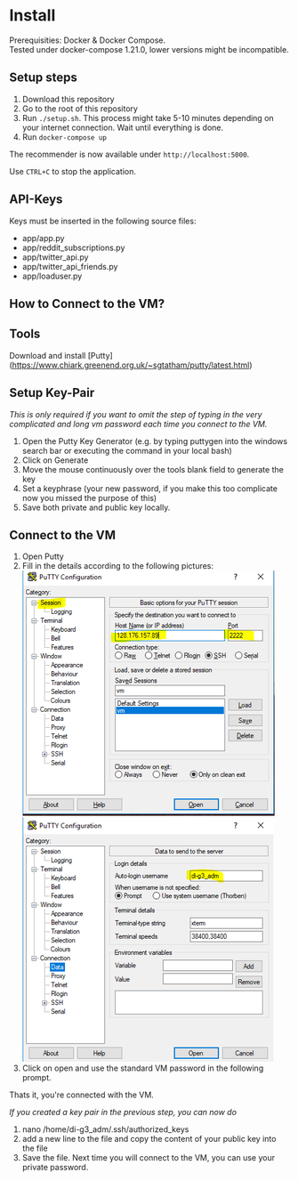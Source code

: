 # Install
Prerequisities: Docker & Docker Compose.  
Tested under docker-compose 1.21.0, lower versions might be incompatible.

## Setup steps
 1. Download this repository
 2. Go to the root of this repository
 3. Run `./setup.sh`. This process might take 5-10 minutes depending on your internet connection. Wait until everything is done.
 4. Run `docker-compose up`

The recommender is now available under `http://localhost:5000`.

Use `CTRL+C` to stop the application.

## API-Keys
Keys must be inserted in the following source files:
 * app/app.py
 * app/reddit_subscriptions.py
 * app/twitter_api.py
 * app/twitter_api_friends.py
 * app/loaduser.py

## How to Connect to the VM?

## Tools 
Download and install [Putty] (https://www.chiark.greenend.org.uk/~sgtatham/putty/latest.html)

## Setup Key-Pair
*This is only required if you want to omit the step of typing in the very complicated and long vm password each time you connect to the VM.*
1. Open the Putty Key Generator (e.g. by typing puttygen into the windows search bar or executing the command in your local bash)
2. Click on Generate
3. Move the mouse continuously over the tools blank field to generate the key
4. Set a keyphrase (your new password, if you make this too complicate now you missed the purpose of this)
5. Save both private and public key locally.

## Connect to the VM
1. Open Putty
2. Fill in the details according to the following pictures:  
![PuTTY 1](/examples/images/Putty1.PNG)  
![PuTTY 2](/examples/images/Putty2.PNG)  
3. Click on open and use the standard VM password in the following prompt.

Thats it, you're connected with the VM.

*If you created a key pair in the previous step, you can now do*
1. nano /home/di-g3_adm/.ssh/authorized_keys
2. add a new line to the file and copy the content of your public key into the file
3. Save the file. Next time you will connect to the VM, you can use your private password.
